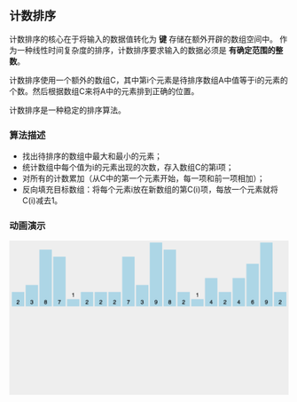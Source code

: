 ## 计数排序

计数排序的核心在于将输入的数据值转化为 **键** 存储在额外开辟的数组空间中。 作为一种线性时间复杂度的排序，计数排序要求输入的数据必须是 **有确定范围的整数**。

计数排序使用一个额外的数组C，其中第i个元素是待排序数组A中值等于i的元素的个数。然后根据数组C来将A中的元素排到正确的位置。

计数排序是一种稳定的排序算法。

### 算法描述

- 找出待排序的数组中最大和最小的元素；
- 统计数组中每个值为i的元素出现的次数，存入数组C的第i项；
- 对所有的计数累加（从C中的第一个元素开始，每一项和前一项相加）；
- 反向填充目标数组：将每个元素i放在新数组的第C(i)项，每放一个元素就将C(i)减去1。

### 动画演示

![计数排序](..\image\计数排序.gif) 